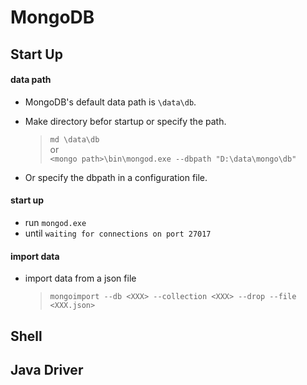 # MongoDB

## Start Up
#### data path
- MongoDB's default data path is `\data\db`.
- Make directory befor startup or specify the path.  
  > `md \data\db`  
  > or  
  > `<mongo path>\bin\mongod.exe --dbpath "D:\data\mongo\db"`
  >

- Or specify the dbpath in a configuration file.

#### start up
- run `mongod.exe`
- until `waiting for connections on port 27017`

#### import data
- import data from a json file  
  > `mongoimport --db <XXX> --collection <XXX> --drop --file <XXX.json>`
  > 

## Shell




## Java Driver

